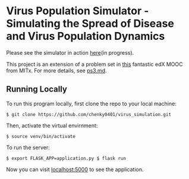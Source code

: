 # Virus Population Simulator - Simulating the Spread of Disease and Virus Population Dynamics

Please see the simulator in action [here](https://virus-simulator.herokuapp.com/)(in progress).

This project is an extension of a problem set in [this](https://www.edx.org/course/introduction-computational-thinking-data-mitx-6-00-2x-7) fantastic edX MOOC from MITx. For more details, see [ps3.md](https://github.com/chenky0401/virus_simulation/blob/master/ps3.md).



## Running Locally

To run this program locally, first clone the repo to your local machine:

`$ git clone https://github.com/chenky0401/virus_simulation.git`

Then, activate the virtual envirnment:

`$ source venv/bin/activate`

To run the server:

`$ export FLASK_APP=application.py
$ flask run`

Now you can visit [localhost:5000](https://localhost:5000) to see the application.


